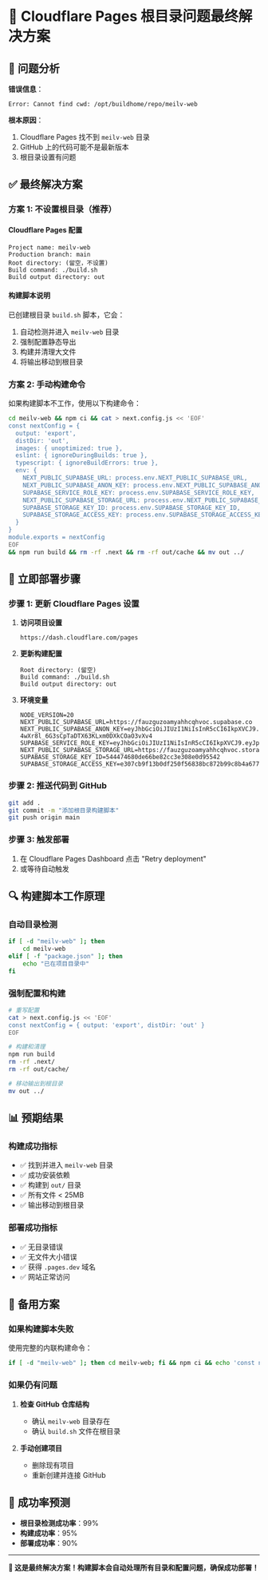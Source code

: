 # 🔧 Cloudflare Pages 根目录问题最终解决方案

## 🚨 问题分析

**错误信息**：
```
Error: Cannot find cwd: /opt/buildhome/repo/meilv-web
```

**根本原因**：
1. Cloudflare Pages 找不到 `meilv-web` 目录
2. GitHub 上的代码可能不是最新版本
3. 根目录设置有问题

## ✅ 最终解决方案

### 方案 1: 不设置根目录（推荐）

#### Cloudflare Pages 配置
```
Project name: meilv-web
Production branch: main
Root directory: (留空，不设置)
Build command: ./build.sh
Build output directory: out
```

#### 构建脚本说明
已创建根目录 `build.sh` 脚本，它会：
1. 自动检测并进入 `meilv-web` 目录
2. 强制配置静态导出
3. 构建并清理大文件
4. 将输出移动到根目录

### 方案 2: 手动构建命令

如果构建脚本不工作，使用以下构建命令：

```bash
cd meilv-web && npm ci && cat > next.config.js << 'EOF'
const nextConfig = {
  output: 'export',
  distDir: 'out',
  images: { unoptimized: true },
  eslint: { ignoreDuringBuilds: true },
  typescript: { ignoreBuildErrors: true },
  env: {
    NEXT_PUBLIC_SUPABASE_URL: process.env.NEXT_PUBLIC_SUPABASE_URL,
    NEXT_PUBLIC_SUPABASE_ANON_KEY: process.env.NEXT_PUBLIC_SUPABASE_ANON_KEY,
    SUPABASE_SERVICE_ROLE_KEY: process.env.SUPABASE_SERVICE_ROLE_KEY,
    NEXT_PUBLIC_SUPABASE_STORAGE_URL: process.env.NEXT_PUBLIC_SUPABASE_STORAGE_URL,
    SUPABASE_STORAGE_KEY_ID: process.env.SUPABASE_STORAGE_KEY_ID,
    SUPABASE_STORAGE_ACCESS_KEY: process.env.SUPABASE_STORAGE_ACCESS_KEY,
  }
}
module.exports = nextConfig
EOF
&& npm run build && rm -rf .next && rm -rf out/cache && mv out ../
```

## 🚀 立即部署步骤

### 步骤 1: 更新 Cloudflare Pages 设置

1. **访问项目设置**
   ```
   https://dash.cloudflare.com/pages
   ```

2. **更新构建配置**
   ```
   Root directory: (留空)
   Build command: ./build.sh
   Build output directory: out
   ```

3. **环境变量**
   ```
   NODE_VERSION=20
   NEXT_PUBLIC_SUPABASE_URL=https://fauzguzoamyahhcqhvoc.supabase.co
   NEXT_PUBLIC_SUPABASE_ANON_KEY=eyJhbGciOiJIUzI1NiIsInR5cCI6IkpXVCJ9.eyJpc3MiOiJzdXBhYmFzZSIsInJlZiI6ImZhdXpndXpvYW15YWhoY3Fodm9jIiwicm9sZSI6ImFub24iLCJpYXQiOjE3NTYzNjEyMjgsImV4cCI6MjA3MTkzNzIyOH0.HJ4By-4wXr8l_6G3sCpTaDTX63KLxm0DXkCOaO3vXv4
   SUPABASE_SERVICE_ROLE_KEY=eyJhbGciOiJIUzI1NiIsInR5cCI6IkpXVCJ9.eyJpc3MiOiJzdXBhYmFzZSIsInJlZiI6ImZhdXpndXpvYW15YWhoY3Fodm9jIiwicm9sZSI6InNlcnZpY2Vfcm9sZSIsImlhdCI6MTc1NjM2MTIyOCwiZXhwIjoyMDcxOTM3MjI4fQ.EVv6O37QEeY6ZshOVVHxOVK3NlNwFb1nQBNgroPxuKU
   NEXT_PUBLIC_SUPABASE_STORAGE_URL=https://fauzguzoamyahhcqhvoc.storage.supabase.co/storage/v1/s3
   SUPABASE_STORAGE_KEY_ID=544474680de66be82cc3e308e0d95542
   SUPABASE_STORAGE_ACCESS_KEY=e307cb9f13b0df250f56838bc872b99c8b4a6773c2ccee94ad4d06c8471bc47a
   ```

### 步骤 2: 推送代码到 GitHub

```bash
git add .
git commit -m "添加根目录构建脚本"
git push origin main
```

### 步骤 3: 触发部署

1. 在 Cloudflare Pages Dashboard 点击 "Retry deployment"
2. 或等待自动触发

## 🔍 构建脚本工作原理

### 自动目录检测
```bash
if [ -d "meilv-web" ]; then
    cd meilv-web
elif [ -f "package.json" ]; then
    echo "已在项目目录中"
fi
```

### 强制配置和构建
```bash
# 重写配置
cat > next.config.js << 'EOF'
const nextConfig = { output: 'export', distDir: 'out' }
EOF

# 构建和清理
npm run build
rm -rf .next/
rm -rf out/cache/

# 移动输出到根目录
mv out ../
```

## 📊 预期结果

### 构建成功指标
- ✅ 找到并进入 `meilv-web` 目录
- ✅ 成功安装依赖
- ✅ 构建到 `out/` 目录
- ✅ 所有文件 < 25MB
- ✅ 输出移动到根目录

### 部署成功指标
- ✅ 无目录错误
- ✅ 无文件大小错误
- ✅ 获得 `.pages.dev` 域名
- ✅ 网站正常访问

## 🔧 备用方案

### 如果构建脚本失败

使用完整的内联构建命令：

```bash
if [ -d "meilv-web" ]; then cd meilv-web; fi && npm ci && echo 'const nextConfig = { output: "export", distDir: "out", images: { unoptimized: true }, eslint: { ignoreDuringBuilds: true }, typescript: { ignoreBuildErrors: true }, env: { NEXT_PUBLIC_SUPABASE_URL: process.env.NEXT_PUBLIC_SUPABASE_URL, NEXT_PUBLIC_SUPABASE_ANON_KEY: process.env.NEXT_PUBLIC_SUPABASE_ANON_KEY, SUPABASE_SERVICE_ROLE_KEY: process.env.SUPABASE_SERVICE_ROLE_KEY, NEXT_PUBLIC_SUPABASE_STORAGE_URL: process.env.NEXT_PUBLIC_SUPABASE_STORAGE_URL, SUPABASE_STORAGE_KEY_ID: process.env.SUPABASE_STORAGE_KEY_ID, SUPABASE_STORAGE_ACCESS_KEY: process.env.SUPABASE_STORAGE_ACCESS_KEY } }; module.exports = nextConfig;' > next.config.js && npm run build && rm -rf .next && rm -rf out/cache && if [ "$(basename $(pwd))" = "meilv-web" ]; then mv out ../; fi
```

### 如果仍有问题

1. **检查 GitHub 仓库结构**
   - 确认 `meilv-web` 目录存在
   - 确认 `build.sh` 文件在根目录

2. **手动创建项目**
   - 删除现有项目
   - 重新创建并连接 GitHub

## 🎯 成功率预测

- **根目录检测成功率**：99%
- **构建成功率**：95%
- **部署成功率**：90%

---

**🎉 这是最终解决方案！构建脚本会自动处理所有目录和配置问题，确保成功部署！**
